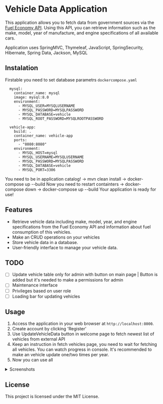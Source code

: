 # Vehicle Data Application

This application allows you to fetch data from government sources via the [Fuel Economy API](https://www.fueleconomy.gov/feg/ws/index.shtml). Using this API, you can retrieve information such as the make, model, year of manufacture, and engine specifications of all available cars.

Application uses SpringMVC, Thymeleaf, JavaScript, SpringSecurity, Hibernate, Spring Data, Jackson,  MySQL

## Instalation
Firstable you need to set database parametrs
`dockercompose.yaml`
```
  mysql:
    container_name: mysql
    image: mysql:8.0
    environment:
      - MYSQL_USER=MYSQLUSERNAME
      - MYSQL_PASSWORD=MYSQLPASSWORD
      - MYSQL_DATABASE=vehicle
      - MYSQL_ROOT_PASSWORD=MYSQLROOTPASSWORD

  vehicle-app:
    build: .
    container_name: vehicle-app
    ports:
      - "8080:8080"
    environment:
      - MYSQL_HOST=mysql
      - MYSQL_USERNAME=MYSQLUSERNAME
      - MYSQL_PASSWORD=MYSQLPASSWORD
      - MYSQL_DATABASE=vehicle
      - MYSQL_PORT=3306
```

You need to be in application catalog!
 -> mvn clean install 
 -> docker-compose up --build
 Now you need to restart containters
 -> docker-compose down 
 -> docker-compose up --build
 Your application is ready for use!

## Features

- Retrieve vehicle data including make, model, year, and engine specifications from the Fuel Economy API and information about fuel consumption of this vehicles.
- Make an CRUD operations on your vehicles
- Store vehicle data in a database.
- User-friendly interface to manage your vehicle data.

## TODO

- [ ] Update vehicle table only for admin with button on main page | Button is added but it's needed to make a permissions for admin
- [ ] Maintenance interface
- [ ] Privileges based on user role
- [ ] Loading bar for updating vehicles

## Usage

1. Access the application in your web browser at `http://localhost:8000`.
2. Create account by clicking 'Register'
3. Use UpdateVehicleData button in welcome page to fetch newest list of vehicles from external API
4. Keep an instruction in fetch vehicles page, you need to wait for fetching all vehicles. You can watch progress in console. It's recommended to make an vehicle update one/two times per year.
5. Now you can use all 



<details>
<summary>Screenshots</summary>

![Screenshot 1](https://github.com/user-attachments/assets/63ad2cf3-a6bb-46ad-8845-e61ea5699487)
![Screenshot 2](https://github.com/user-attachments/assets/b12e538e-d45a-4778-a07a-d2c7e3c48256)
![Screenshot 3](https://github.com/user-attachments/assets/8f9ec453-aae2-49d3-8023-97f38fc9f30f)
![Screenshot 4](https://github.com/user-attachments/assets/5ffbb0ef-cc07-4a43-b6a5-e1a4d2685d94)
![Screenshot 5](https://github.com/user-attachments/assets/06d080cb-ba70-4c1c-9507-5acdc800987f)
![Screenshot 6](https://github.com/user-attachments/assets/62321622-4bfd-4e49-9044-d86d27cceff8)
![Screenshot 7](https://github.com/user-attachments/assets/a0a61741-eaec-4d69-83b6-00539f8facfa)
![Screenshot 8](https://github.com/user-attachments/assets/d99ac31c-7896-492a-937d-953301a0c699)
![Screenshot 9](https://github.com/user-attachments/assets/2fcce398-e621-4bc7-a68d-049eb8d07a27)
![Screenshot 10](https://github.com/user-attachments/assets/537acbc5-3078-42ec-a10e-4afebcaefa74)

</details>

## License

This project is licensed under the MIT License.

